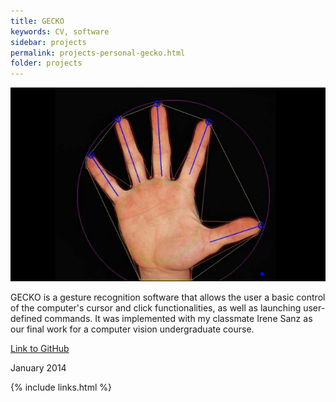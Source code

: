 ```yaml
---
title: GECKO
keywords: CV, software
sidebar: projects
permalink: projects-personal-gecko.html
folder: projects
---
```


<img class="img-rounded" src="img/projects/gecko.png" alt="GECKO feature picture">

GECKO is a gesture recognition software that allows the user a basic control of the computer's cursor and click functionalities, as well as launching user-defined commands. It was implemented with my classmate Irene Sanz as our final work for a computer vision undergraduate course.

[Link to GitHub](https://github.com/David-Estevez/gecko)

January 2014

{% include links.html %}

